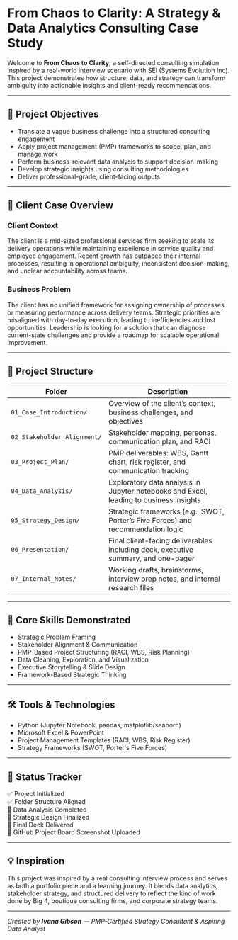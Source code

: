 # From Chaos to Clarity: A Strategy & Data Analytics Consulting Case Study

Welcome to **From Chaos to Clarity**, a self-directed consulting simulation inspired by a real-world interview scenario with SEI (Systems Evolution Inc). This project demonstrates how structure, data, and strategy can transform ambiguity into actionable insights and client-ready recommendations.

---

## 🎯 Project Objectives

- Translate a vague business challenge into a structured consulting engagement  
- Apply project management (PMP) frameworks to scope, plan, and manage work  
- Perform business-relevant data analysis to support decision-making  
- Develop strategic insights using consulting methodologies  
- Deliver professional-grade, client-facing outputs  

---

## 🧩 Client Case Overview

### Client Context
The client is a mid-sized professional services firm seeking to scale its delivery operations while maintaining excellence in service quality and employee engagement. Recent growth has outpaced their internal processes, resulting in operational ambiguity, inconsistent decision-making, and unclear accountability across teams.

### Business Problem
The client has no unified framework for assigning ownership of processes or measuring performance across delivery teams. Strategic priorities are misaligned with day-to-day execution, leading to inefficiencies and lost opportunities. Leadership is looking for a solution that can diagnose current-state challenges and provide a roadmap for scalable operational improvement.

---

## 📁 Project Structure

| Folder | Description |
|--------|-------------|
| `01_Case_Introduction/` | Overview of the client’s context, business challenges, and objectives |
| `02_Stakeholder_Alignment/` | Stakeholder mapping, personas, communication plan, and RACI |
| `03_Project_Plan/` | PMP deliverables: WBS, Gantt chart, risk register, and communication tracking |
| `04_Data_Analysis/` | Exploratory data analysis in Jupyter notebooks and Excel, leading to business insights |
| `05_Strategy_Design/` | Strategic frameworks (e.g., SWOT, Porter’s Five Forces) and recommendation logic |
| `06_Presentation/` | Final client-facing deliverables including deck, executive summary, and one-pager |
| `07_Internal_Notes/` | Working drafts, brainstorms, interview prep notes, and internal research files |

---

## 🧠 Core Skills Demonstrated

- Strategic Problem Framing  
- Stakeholder Alignment & Communication  
- PMP-Based Project Structuring (RACI, WBS, Risk Planning)  
- Data Cleaning, Exploration, and Visualization  
- Executive Storytelling & Slide Design  
- Framework-Based Strategic Thinking  

---

## 🛠 Tools & Technologies

- Python (Jupyter Notebook, pandas, matplotlib/seaborn)  
- Microsoft Excel & PowerPoint  
- Project Management Templates (RACI, WBS, Risk Register)  
- Strategy Frameworks (SWOT, Porter's Five Forces)  

---

## 🚀 Status Tracker

✅ Project Initialized  
✅ Folder Structure Aligned  
🔲 Data Analysis Completed  
🔲 Strategic Design Finalized  
🔲 Final Deck Delivered  
🔲 GitHub Project Board Screenshot Uploaded  

---

## 💡 Inspiration

This project was inspired by a real consulting interview process and serves as both a portfolio piece and a learning journey. It blends data analytics, stakeholder strategy, and structured delivery to reflect the kind of work done by Big 4, boutique consulting firms, and corporate strategy teams.

---

*Created by **Ivana Gibson** — PMP-Certified Strategy Consultant & Aspiring Data Analyst*
